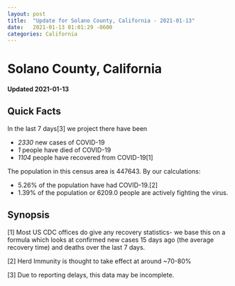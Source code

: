 ```yaml
---
layout: post
title:  "Update for Solano County, California - 2021-01-13"
date:   2021-01-13 01:01:29 -0600
categories: California
---
```


# Solano County, California
#### Updated 2021-01-13

## Quick Facts

In the last 7 days[3] we project there have been
- *2330* new cases of COVID-19
- *1* people have died of COVID-19
- *1104* people have recovered from COVID-19[1]

The population in this census area is 447643. By our calculations:
- 5.26% of the population have had COVID-19.[2]
- 1.39% of the population or 6209.0 people are actively fighting the virus.

## Synopsis




[1] Most US CDC offices do give any recovery statistics- we base this on a formula which looks at confirmed new cases
15 days ago (the average recovery time) and deaths over the last 7 days.

[2] Herd Immunity is thought to take effect at around ~70-80%

[3] Due to reporting delays, this data may be incomplete.
 
    